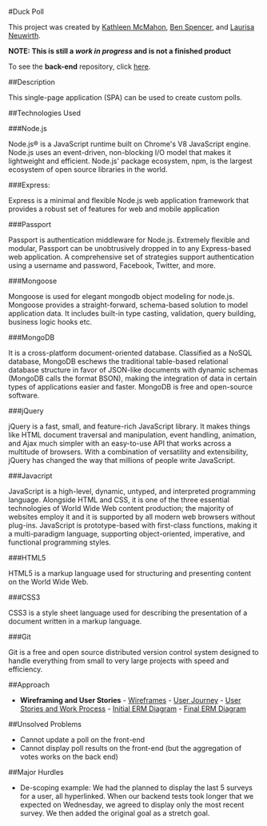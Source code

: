 #Duck Poll

This project was created by [Kathleen McMahon](https://github.com/resource11), [Ben Spencer](https://github.com/baz1389), and [Laurisa Neuwirth](https://github.com/LaurisaNeuwirth).

**NOTE: This is still a *work in progress* and is not a finished product**

To see the **back-end** repository, click [here](https://github.com/TeamSurvey/survey-back-end).

##Description

This single-page application (SPA) can be used to create custom polls.


##Technologies Used

###Node.js

Node.js® is a JavaScript runtime built on Chrome's V8 JavaScript engine. Node.js uses an event-driven, non-blocking I/O model that makes it lightweight and efficient. Node.js' package ecosystem, npm, is the largest ecosystem of open source libraries in the world.

###Express:

Express is a minimal and flexible Node.js web application framework that provides a robust set of features for web and mobile application

###Passport

Passport is authentication middleware for Node.js. Extremely flexible and modular, Passport can be unobtrusively dropped in to any Express-based web application. A comprehensive set of strategies support authentication using a username and password, Facebook, Twitter, and more.

###Mongoose

Mongoose is used for elegant mongodb object modeling for node.js. Mongoose provides a straight-forward, schema-based solution to model application data. It includes built-in type casting, validation, query building, business logic hooks etc.

###MongoDB

It is a cross-platform document-oriented database.
Classified as a NoSQL database, MongoDB eschews the traditional table-based relational database structure in favor of JSON-like documents with dynamic schemas (MongoDB calls the format BSON), making the integration of data in certain types of applications easier and faster.
MongoDB is free and open-source software.

###jQuery

jQuery is a fast, small, and feature-rich JavaScript library. It makes things like HTML document traversal and manipulation, event handling, animation, and Ajax much simpler with an easy-to-use API that works across a multitude of browsers. With a combination of versatility and extensibility, jQuery has changed the way that millions of people write JavaScript.

###Javacript

JavaScript is a high-level, dynamic, untyped, and interpreted programming language. Alongside HTML and CSS, it is one of the three essential technologies of World Wide Web content production; the majority of websites employ it and it is supported by all modern web browsers without plug-ins. JavaScript is prototype-based with first-class functions, making it a multi-paradigm language, supporting object-oriented, imperative, and functional programming styles.

###HTML5

HTML5 is a markup language used for structuring and presenting content on the World Wide Web.

###CSS3

CSS3 is a style sheet language used for describing the presentation of a document written in a markup language.

###Git

Git is a free and open source distributed version control system designed to handle everything from small to very large projects with speed and efficiency.


##Approach

- **Wireframing and User Stories**
      - [Wireframes](http://i.imgur.com/bHvabIp.jpg)
      - [User Journey](http://imgur.com/iGlESh4)
      - [User Stories and Work Process](https://trello.com/b/V36WDCbW/survey-says)
      - [Initial ERM Diagram](http://imgur.com/iZBmK9U)
      - [Final ERM Diagram](http://i.imgur.com/6Kgo7Fj.jpg)


##Unsolved Problems

- Cannot update a poll on the front-end
- Cannot display poll results on the front-end (but the aggregation of votes works on the back end)

##Major Hurdles

- De-scoping example: We had the planned to display the last 5 surveys for a user, all hyperlinked. When our backend tests took longer that we expected on Wednesday, we agreed to display only the most recent survey. We then added the original goal as a stretch goal.







